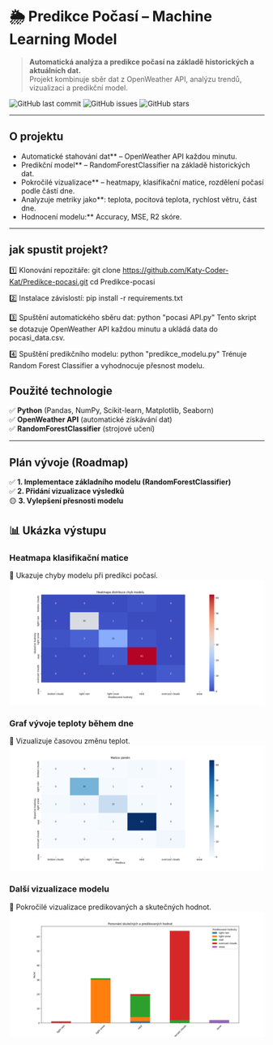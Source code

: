 # 🌦 Predikce Počasí – Machine Learning Model

> **Automatická analýza a predikce počasí na základě historických a aktuálních dat.**  
> Projekt kombinuje sběr dat z OpenWeather API, analýzu trendů, vizualizaci a predikční model.

![GitHub last commit](https://img.shields.io/github/last-commit/Katy-Coder-Kat/Predikce-pocasi)
![GitHub issues](https://img.shields.io/github/issues/Katy-Coder-Kat/Predikce-pocasi)
![GitHub stars](https://img.shields.io/github/stars/Katy-Coder-Kat/Predikce-pocasi?style=social)

---

##  O projektu
-  Automatické stahování dat** – OpenWeather API každou minutu.
-  Predikční model** – RandomForestClassifier na základě historických dat.
-  Pokročilé vizualizace** – heatmapy, klasifikační matice, rozdělení počasí podle částí dne.
-  Analyzuje metriky jako**: teplota, pocitová teplota, rychlost větru, část dne.
-  Hodnocení modelu:** Accuracy, MSE, R2 skóre.

---

## jak spustit projekt?

1️⃣ Klonování repozitáře:
git clone https://github.com/Katy-Coder-Kat/Predikce-pocasi.git
cd Predikce-pocasi

2️⃣ Instalace závislostí:
pip install -r requirements.txt

3️⃣ Spuštění automatického sběru dat:
python "pocasi API.py"
Tento skript se dotazuje OpenWeather API každou minutu a ukládá data do pocasi_data.csv.

4️⃣ Spuštění predikčního modelu:
python "predikce_modelu.py"
Trénuje Random Forest Classifier a vyhodnocuje přesnost modelu.



##  **Použité technologie**
✅ **Python** (Pandas, NumPy, Scikit-learn, Matplotlib, Seaborn)  
✅ **OpenWeather API** (automatické získávání dat)  
✅ **RandomForestClassifier** (strojové učení)  


---

##  **Plán vývoje (Roadmap)**
✅ **1. Implementace základního modelu (RandomForestClassifier)**  
✅ **2. Přidání vizualizace výsledků**  
🟡 **3. Vylepšení přesnosti modelu**



## 📊 **Ukázka výstupu**

### **Heatmapa klasifikační matice**  
📌 Ukazuje chyby modelu při predikci počasí.  
![Heatmapa klasifikace](Figure_3.png)

### **Graf vývoje teploty během dne**  
📌 Vizualizuje časovou změnu teplot.  
![Graf teplot](Figure_1.png)

### **Další vizualizace modelu**  
📌 Pokročilé vizualizace predikovaných a skutečných hodnot.  
![Pokročilé vizualizace](Figure_2.png)



